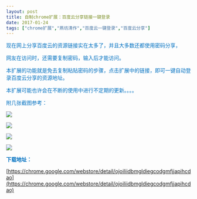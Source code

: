 ```yaml
---
layout: post
title: 自制chrome扩展：百度云分享链接一键登录
date: 2017-01-24
tags: ["chrome扩展","燕坊清作","百度云一键登录","百度云分享"]
---
```


<!-- build time:Sat Jun 23 2018 12:05:16 GMT+0800 (中国标准时间) -->

<span style="color:#0070c0">现在网上分享百度云的资源链接实在太多了，并且大多数还都使用密码分享，</span>

<span style="color:#0070c0">网友在访问时，还需要复制密码，输入后才能访问。</span>

<span style="color:#0070c0">本扩展的功能就是免去复制粘贴密码的步骤，点击扩展中的链接，即可一键自动登录百度云分享的资源地址。</span>

<span style="color:#0070c0">本扩展可能也许会在不断的使用中进行不定期的更新。。。。</span>

<span style="color:#0070c0">附几张截图参考：</span>

<span style="color:#0070c0">![](https://lh3.googleusercontent.com/kG3Us1xpA5dfoX3vAwxeekFYjUCg11V1KjcEj74dKxDYsPSRCu4gFnRgmZ81aPjMqUQkqnTinw=s640-h400-e365-rw)</span>

<span style="color:#0070c0">![](https://lh3.googleusercontent.com/_9JQwpqdmYupZh9PmBGM9VKNraDuKWS1QbFoUWSEkjkJ0pmYFNXFWR4c9SPPn50JkQzucVHI=s640-h400-e365-rw)</span>

<span style="color:#0070c0">![](https://lh3.googleusercontent.com/0gMRIJcteDelj9p-_onQrKQWpP1YPOfKOAoHhJpMKmXqSmtGzgX0SLazfGPBOP6wecT7ZbO_=s640-h400-e365-rw)</span>

<span style="color:#0070c0">![](https://lh3.googleusercontent.com/QdQbQhYYwkGDkJbMwkEF5Vm0koFkW1ZuMPsr709i9A8DNd40zQC4m4FGHsL04KXhsLiK_w_OFA=s640-h400-e365-rw)</span>

**<span style="color:#0070c0">下载地址：</span>**

[https://chrome.google.com/webstore/detail/ojoiliidbmgldiegcodgmfjjapihcdao](https://chrome.google.com/webstore/detail/ojoiliidbmgldiegcodgmfjjapihcdao)
<!-- rebuild by neat -->